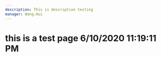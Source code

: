 ```yaml
---
description: This is description testing
manager: Wang.Hui
---
```

# this is a test page 6/10/2020 11:19:11 PM